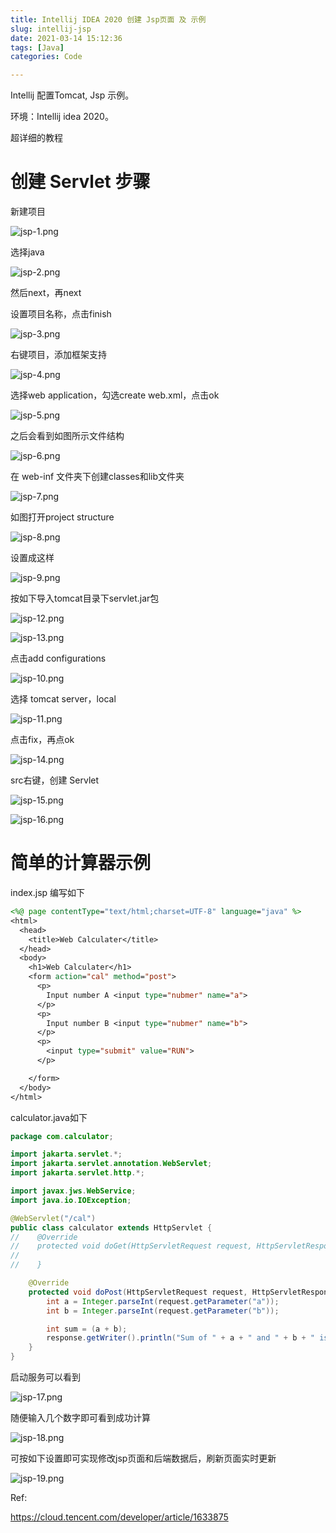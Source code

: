 ```yaml
---
title: Intellij IDEA 2020 创建 Jsp页面 及 示例
slug: intellij-jsp
date: 2021-03-14 15:12:36
tags: [Java]
categories: Code

---
```


Intellij 配置Tomcat, Jsp 示例。

<!--more-->

环境：Intellij idea 2020。

超详细的教程

# 创建 Servlet 步骤

新建项目

![jsp-1.png](https://i.loli.net/2021/03/28/wdCpDyb638HKsLZ.png)

选择java

![jsp-2.png](https://i.loli.net/2021/03/28/t23VulinA6ZpmzX.png)

然后next，再next

设置项目名称，点击finish

![jsp-3.png](https://i.loli.net/2021/03/28/laoENin8Ug4rFRX.png)

右键项目，添加框架支持

![jsp-4.png](https://i.loli.net/2021/03/28/jktEu5cKVYNTDes.png)

选择web application，勾选create web.xml，点击ok

![jsp-5.png](https://i.loli.net/2021/03/28/CPxYmL2bdjXZJye.png)

之后会看到如图所示文件结构

![jsp-6.png](https://i.loli.net/2021/03/28/QKJwhGUm5Axtzcl.png)

在 web-inf 文件夹下创建classes和lib文件夹

![jsp-7.png](https://i.loli.net/2021/03/28/Jvo9XQ6VyRM57Dt.png)

如图打开project structure

![jsp-8.png](https://i.loli.net/2021/03/28/J4YamtFLR6W1ncv.png)

设置成这样

![jsp-9.png](https://i.loli.net/2021/03/28/1KmpCgsLiMoBwEx.png)

按如下导入tomcat目录下servlet.jar包

![jsp-12.png](https://i.loli.net/2021/03/28/ztkxJXAHdKTuoL6.png)

![jsp-13.png](https://i.loli.net/2021/03/28/dS3AmNihlzHsDBG.png)

点击add configurations

![jsp-10.png](https://i.loli.net/2021/03/28/71WYdAIDOS8XbLR.png)

选择 tomcat server，local

![jsp-11.png](https://i.loli.net/2021/03/28/nPhgme5D3oXONCf.png)

点击fix，再点ok

![jsp-14.png](https://i.loli.net/2021/03/28/rmRiQaS74VWp15K.png)

src右键，创建 Servlet

![jsp-15.png](https://i.loli.net/2021/03/28/aTnDtO8YbZUELVs.png)

![jsp-16.png](https://i.loli.net/2021/03/28/v4MKgTcqukr8p1O.png)

# 简单的计算器示例

index.jsp 编写如下

```jsp
<%@ page contentType="text/html;charset=UTF-8" language="java" %>
<html>
  <head>
    <title>Web Calculater</title>
  </head>
  <body>
    <h1>Web Calculater</h1>
    <form action="cal" method="post">
      <p>
        Input number A <input type="nubmer" name="a">
      </p>
      <p>
        Input number B <input type="nubmer" name="b">
      </p>
      <p>
        <input type="submit" value="RUN">
      </p>

    </form>
  </body>
</html>
```

calculator.java如下

```java
package com.calculator;

import jakarta.servlet.*;
import jakarta.servlet.annotation.WebServlet;
import jakarta.servlet.http.*;

import javax.jws.WebService;
import java.io.IOException;

@WebServlet("/cal")
public class calculator extends HttpServlet {
//    @Override
//    protected void doGet(HttpServletRequest request, HttpServletResponse response) throws ServletException, IOException {
//
//    }

    @Override
    protected void doPost(HttpServletRequest request, HttpServletResponse response) throws ServletException, IOException {
        int a = Integer.parseInt(request.getParameter("a"));
        int b = Integer.parseInt(request.getParameter("b"));

        int sum = (a + b);
        response.getWriter().println("Sum of " + a + " and " + b + " is " + sum);
    }
}
```

启动服务可以看到

![jsp-17.png](https://i.loli.net/2021/03/28/XnrwhQagS4tTZAe.png)

随便输入几个数字即可看到成功计算

![jsp-18.png](https://i.loli.net/2021/03/28/gPS5zwDxResI9Kp.png)

可按如下设置即可实现修改jsp页面和后端数据后，刷新页面实时更新

![jsp-19.png](https://i.loli.net/2021/03/28/V6PQox7UYHZaDqg.png)

Ref:

https://cloud.tencent.com/developer/article/1633875
